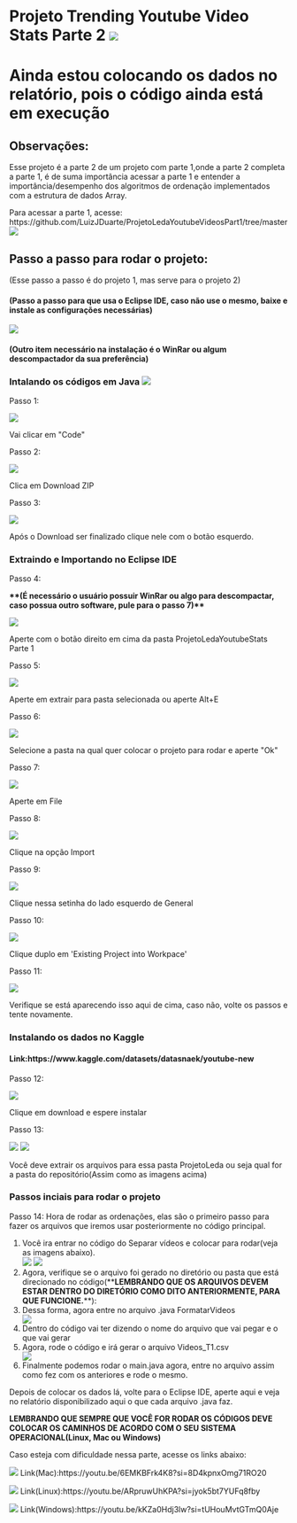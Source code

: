 <h1>Projeto Trending Youtube Video Stats Parte 2 <img src="https://img.shields.io/badge/YouTube-FF0000?style=for-the-badge&logo=youtube&logoColor=white"></h1>
<h1>Ainda estou colocando os dados no relatório, pois o código ainda está em execução</h1>
<h2>Observações:</h2>
<p>Esse projeto é a parte 2 de um projeto com parte 1,onde a parte 2 completa a parte 1, é de suma importância acessar a parte 1 e entender a importância/desempenho dos algoritmos de ordenação implementados com a estrutura de dados Array.</p>
<p>Para acessar a parte 1, acesse: https://github.com/LuizJDuarte/ProjetoLedaYoutubeVideosPart1/tree/master <img src="https://img.shields.io/badge/GitHub-100000?style=for-the-badge&logo=github&logoColor=white"></p>

<h2>Passo a passo para rodar o projeto:</h3>
<p>(Esse passo a passo é do projeto 1, mas serve para o projeto 2)</p>
<h4><b>(Passo a passo para que usa o Eclipse IDE, caso não use o mesmo, baixe e instale as configurações necessárias) </b></h4>
<img src="https://img.shields.io/badge/Eclipse-2C2255?style=for-the-badge&logo=eclipse&logoColor=white">
<h4><b>(Outro item necessário na instalação é o WinRar ou algum descompactador da sua preferência)</b></h4>
<h3>Intalando os códigos em Java <img src="https://img.shields.io/badge/Java-ED8B00?style=for-the-badge&logo=openjdk&logoColor=white"></h3>

<p>Passo 1:</p>
<img src="AssetsProjetoLeda2\passo1.png">
<p>Vai clicar em "Code"</p>

<p>Passo 2:</p>
<img src="AssetsProjetoLeda2\passo2.png">
<p>Clica em Download ZIP</p>

<p>Passo 3:</p>
<img src="AssetsProjetoLeda2\passo3.png">
<p>Após o Download ser finalizado clique nele com o botão esquerdo.</p>

<h3>Extraindo e Importando no Eclipse IDE</h3>

<p>Passo 4:</p>
<p><b>**(É necessário o usuário possuir WinRar ou algo para descompactar, caso possua outro software, pule para o passo 7)**</b></p>
<img src="AssetsProjetoLeda2\passo4.png">
<p>Aperte com o botão direito em cima da pasta ProjetoLedaYoutubeStats Parte 1</p>

<p>Passo 5:</p>
<img src="AssetsProjetoLeda2\passo5.png">
<p>Aperte em extrair para pasta selecionada ou aperte Alt+E </p>

<p>Passo 6:</p>
<img src="AssetsProjetoLeda2\passo6.png">
<p>Selecione a pasta na qual quer colocar o projeto para rodar e aperte "Ok"</p>

<p>Passo 7:</p>
<img src="AssetsProjetoLeda2\passo7.png">
<p>Aperte em File</p>

<p>Passo 8:</p>
<img src="AssetsProjetoLeda2\passo8.png">
<p>Clique na opção Import</p>

<p>Passo 9:</p>
<img src="AssetsProjetoLeda2\passo9.png">
<p>Clique nessa setinha do lado esquerdo de General</p>

<p>Passo 10:</p>
<img src="AssetsProjetoLeda2\passo10.png">
<p>Clique duplo em 'Existing Project into Workpace'</p>

<p>Passo 11:</p>
<img src="AssetsProjetoLeda2\passo11.png">
<p>Verifique se está aparecendo isso aqui de cima, caso não, volte os passos e tente novamente.</p>

<h3>Instalando os dados no Kaggle</h3>
<h4>Link:https://www.kaggle.com/datasets/datasnaek/youtube-new </h4>

<p>Passo 12:</p>
<img src="AssetsProjetoLeda2\passo12.png">
<p>Clique em download e espere instalar</p>

<p>Passo 13:</p>
<img src="AssetsProjetoLeda2\passo14.png">
<img src="AssetsProjetoLeda2\passo15.png">
<p>Você deve extrair os arquivos para essa pasta ProjetoLeda ou seja qual for a pasta do repositório(Assim como as imagens acima)</p>

<h3>Passos inciais para rodar o projeto</h3>

<p>Passo 14: Hora de rodar as ordenações, elas são o primeiro passo para fazer os arquivos que iremos usar posteriormente no código principal.</p>
<ol>
    <li>Você ira entrar no código do Separar vídeos e colocar para rodar(veja as imagens abaixo).</li>
    <img src="AssetsProjetoLeda2\passo16.png">
    <img src="AssetsProjetoLeda2\passo17.png">
    <li>Agora, verifique se o arquivo foi gerado no diretório ou pasta que está direcionado no código(**<b>LEMBRANDO QUE OS ARQUIVOS DEVEM ESTAR DENTRO DO DIRETÓRIO COMO DITO ANTERIORMENTE, PARA QUE FUNCIONE.</b>**):</li>
    <li>Dessa forma, agora entre no arquivo .java FormatarVideos</li>
    <img src="AssetsProjetoLeda2\passo18.png">
    <li>Dentro do código vai ter dizendo o nome do arquivo que vai pegar e o que vai gerar</li>
    <li>Agora, rode o código e irá gerar o arquivo Videos_T1.csv</li>
    <img src="AssetsProjetoLeda2\passo19.png">
    <li>Finalmente podemos rodar o main.java agora, entre no arquivo assim como fez com os anteriores e rode o mesmo.</li>
</ol>

<p>Depois de colocar os dados lá, volte para o Eclipse IDE, aperte aqui e veja no relatório disponibilizado aqui o que cada arquivo .java faz.</p>
<p><b>LEMBRANDO QUE SEMPRE QUE VOCÊ FOR RODAR OS CÓDIGOS DEVE COLOCAR OS CAMINHOS DE ACORDO COM O SEU SISTEMA OPERACIONAL(Linux, Mac ou Windows)</b></p>
<p>Caso esteja com dificuldade nessa parte, acesse os links abaixo:</p>
<p><img src="https://img.shields.io/badge/mac%20os-000000?style=for-the-badge&logo=apple&logoColor=white"> Link(Mac):https://youtu.be/6EMKBFrk4K8?si=8D4kpnxOmg71RO20</p>
<p><img src="https://img.shields.io/badge/Linux-FCC624?style=for-the-badge&logo=linux&logoColor=black"> Link(Linux):https://youtu.be/ARpruwUhKPA?si=jyok5bt7YUFq8fby</p>
<p><img src="https://img.shields.io/badge/Windows-0078D6?style=for-the-badge&logo=windows&logoColor=white"> Link(Windows):https://youtu.be/kKZa0Hdj3lw?si=tUHouMvtGTmQ0Aje</p>
